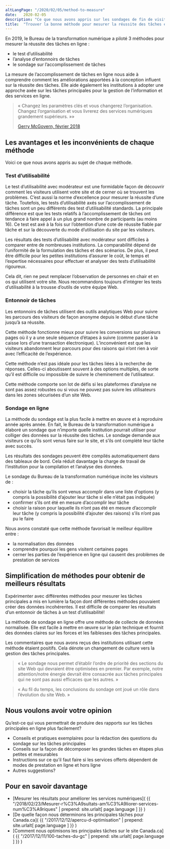 ```yaml
---
altLangPage: "/2020/02/05/method-to-measure"
date:   2020-02-05
description: "Ce que nous avons appris sur les sondages de fin de visite, les tests d’utilisabilité et les analyses des entonnoirs."
title:  "Trouver la bonne méthode pour mesurer la réussite des tâches en ligne"
---
```


En 2019, le Bureau de la transformation numérique a piloté  3 méthodes pour mesurer la réussite des tâches en ligne&nbsp;:

* le test d’utilisabilité
* l’analyse d’entonnoirs de tâches
* le sondage sur l’accomplissement de tâches

La mesure de l’accomplissement de tâches en ligne nous aide à comprendre comment les améliorations apportées à la conception influent sur la réussite des tâches. Elle aide également les institutions à adopter une approche axée sur les tâches principales pour la gestion de l’information et des services en ligne.

<blockquote>
  <p>«&nbsp;Changez les paramètres clés et vous changerez l’organisation. Changez l’organisation et vous livrerez des services numériques grandement supérieurs.&nbsp;»»</p>
  <footer><a href=" {{ '/2018/02/23/Mesurer-r%C3%A9sultats-am%C3%A9liorer-services-num%C3%A9riques' | prepend: site.urlalt[ page.language ] }} ">Gerry McGovern, février 2018</a></footer>
</blockquote>

## Les avantages et les inconvénients de chaque méthode

Voici ce que nous avons appris au sujet de chaque méthode.

### Test d’utilisabilité

Le test d’utilisabilité avec modérateur est une formidable façon de découvrir comment les visiteurs utilisent votre site et de cerner où se trouvent les problèmes. C’est aussi la norme d’excellence pour mesurer la réussite d’une tâche. Toutefois, les tests d’utilisabilité axés sur l’accomplissement de tâches sont un peu différents des test d’utilisabilité standards. La principale différence est que les tests relatifs à l’accomplissement de tâches ont tendance à faire appel à un plus grand nombre de participants (au moins 16). Ce test est axé à la fois sur l’obtention d’une cote de réussite fiable par tâche et sur la découverte du mode d’utilisation du site par les visiteurs.

Les résultats des tests d’utilisabilité avec modérateur sont difficiles à comparer entre de nombreuses institutions. La comparabilité dépend de l’uniformité de la formulation des tâches et des scénarios. De plus, il peut être difficile pour les petites institutions d’assurer le coût, le temps et l’expertise nécessaires pour effectuer et analyser des tests d’utilisabilité rigoureux.

Cela dit, rien ne peut remplacer l’observation de personnes en chair et en os qui utilisent votre site. Nous recommandons toujours d’intégrer les tests d’utilisabilité à la trousse d’outils de votre équipe Web.

### Entonnoir de tâches

Les entonnoirs de tâches utilisent des outils analytiques Web pour suivre les parcours des visiteurs de façon anonyme depuis le début d’une tâche jusqu’à sa réussite.

Cette méthode fonctionne mieux pour suivre les conversions sur plusieurs pages où il y a une seule séquence d’étapes à suivre (comme passer à la caisse lors d’une transaction électronique). L’inconvénient est que les visiteurs abandonnent leur parcours pour des raisons qui n’ont rien à voir avec l’efficacité de l’expérience.

Cette méthode n’est pas idéale pour les tâches liées à la recherche de réponses. Celles-ci aboutissent souvent à des options multiples, de sorte qu’il est difficile ou impossible de suivre le cheminement de l’utilisateur.

Cette méthode comporte son lot de défis si les plateformes d’analyse ne sont pas assez robustes ou si  vous ne pouvez pas suivre les utilisateurs dans les zones sécurisées d’un site Web.

### Sondage en ligne

La méthode du sondage est la plus facile à mettre en œuvre et à reproduire année après année. En fait, le Bureau de la transformation numérique a élaboré un sondage que n’importe quelle institution pourrait utiliser pour colliger des données sur la réussite des tâches. Le sondage demande aux visiteurs ce qu’ils sont venus faire sur le site, et s’ils ont complété leur tâche avec succès.

Les résultats des sondages peuvent être compilés automatiquement dans des tableaux de bord. Cela réduit davantage la charge de travail de l’institution pour la compilation et l’analyse des données.

Le sondage du Bureau de la transformation numérique incite les visiteurs de&nbsp;:

* choisir la tâche qu’ils sont venus accomplir dans une liste d'options (y compris la possibilité d’ajouter leur tâche si elle n’était pas indiquée)
* confirmer s’ils ont été en mesure d’accomplir leur tâche
* choisir la raison pour laquelle ils n’ont pas été en mesure d’accomplir leur tâche (y compris la possibilité d’ajouter des raisons) s’ils n’ont pas pu le faire

Nous avons constaté que cette méthode favorisait le meilleur équilibre entre&nbsp;:

* la normalisation des données
* comprendre pourquoi les  gens visitent certaines pages
* cerner les parties de l’expérience en ligne qui causent des problèmes de prestation de services


## Simplification de méthodes pour obtenir de meilleurs résultats

Expérimenter avec différentes méthodes pour mesurer les  tâches principales a mis en lumière la façon dont différentes méthodes pouvaient créer des données incohérentes. Il est difficile de comparer les résultats d’un entonnoir de tâches à un test d’utilisabilité!

La méthode de sondage en ligne offre une méthode de collecte de données normalisée. Elle est facile à mettre en œuvre sur le plan technique et fournit des données claires sur les forces et les faiblesses des tâches principales.

Les commentaires que nous avons reçus des institutions utilisant cette méthode étaient positifs. Cela dénote un changement de culture vers la gestion des tâches principales.

<blockquote>
  <p>«&nbsp;Le sondage nous permet d’établir l’ordre de priorité des sections du site Web qui devraient être optimisées en premier. Par exemple, notre attention/notre énergie devrait être consacrée aux tâches principales qui ne sont pas aussi efficaces que les autres.&nbsp;»
</p>
</blockquote>

<blockquote>
  <p>«&nbsp;Au fil du temps, les conclusions du sondage ont joué un rôle dans l’évolution du site Web.&nbsp;»</p>
</blockquote>

## Nous voulons avoir votre opinion

Qu’est-ce qui vous permettrait de produire des rapports sur les tâches principales en ligne plus facilement?

* Conseils et pratiques exemplaires pour la rédaction des questions du sondage sur les tâches principales
* Conseils sur la façon de décomposer les grandes tâches en étapes plus petites et mesurables
* Instructions sur ce qu’il faut faire si les services offerts dépendent de modes de prestation en ligne et hors ligne
* Autres suggestions?

## Pour en savoir davantage

* [Mesurer les résultats pour améliorer les services numériques]( {{ "/2018/02/23/Mesurer-r%C3%A9sultats-am%C3%A9liorer-services-num%C3%A9riques" | prepend: site.urlalt[ page.language ] }} )
* [De quelle façon nous déterminons les principales tâches pour Canada.ca]( {{ "/2017/12/12/apercu-d-optimisation" | prepend: site.urlalt[ page.language ] }} )
* [Comment nous optimisons les principales tâches sur le site Canada.ca]( {{ "/2017/12/11/100-taches-du-gc" | prepend: site.urlalt[ page.language ] }} )
